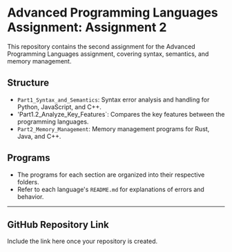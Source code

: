 # Advanced Programming Languages Assignment: Assignment 2

This repository contains the second assignment for the Advanced Programming Languages assignment, covering syntax, semantics, and memory management.

## Structure
- `Part1_Syntax_and_Semantics`: Syntax error analysis and handling for Python, JavaScript, and C++.
- 'Part1.2_Analyze_Key_Features`: Compares the key features between the programming languages.
- `Part2_Memory_Management`: Memory management programs for Rust, Java, and C++.

## Programs
- The programs for each section are organized into their respective folders. 
- Refer to each language's `README.md` for explanations of errors and behavior.

------
## GitHub Repository Link
Include the link here once your repository is created.
